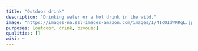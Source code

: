 ```yaml
---
title: "Outdoor drink"
description: "Drinking water or a hot drink in the wild."
image: "https://images-na.ssl-images-amazon.com/images/I/41cOIdWKRqL.jpg"
purposes: [outdoor, drink, bivouac]
qualities: []
wiki: ~
---
```

